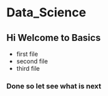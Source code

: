 Data_Science
============
## Hi Welcome to Basics
* first file
* second file
* third file
### Done so let see what is next
